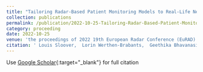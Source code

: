 ```yaml
---
title: "Tailoring Radar-Based Patient Monitoring Models to Real-Life Needs using Utility Maximization"
collection: publications
permalink: /publication/2022-10-25-Tailoring-Radar-Based-Patient-Monitoring-Models-to-Real-Life-Needs-using-Utility-Maximization
category: proceeding
date: 2022-10-25
venue: 'the proceedings of 2022 19th European Radar Conference (EuRAD)'
citation: ' Louis Sloover,  Lorin Werthen-Brabants,  Geethika Bhavanasi,  Tom Dhaene,  Ivo Couckuyt, &quot;Tailoring Radar-Based Patient Monitoring Models to Real-Life Needs using Utility Maximization.&quot; In the proceedings of 2022 19th European Radar Conference (EuRAD), 2022.'
---
```

Use [Google Scholar](https://scholar.google.com/scholar?q=Tailoring+Radar+Based+Patient+Monitoring+Models+to+Real+Life+Needs+using+Utility+Maximization){:target="_blank"} for full citation
